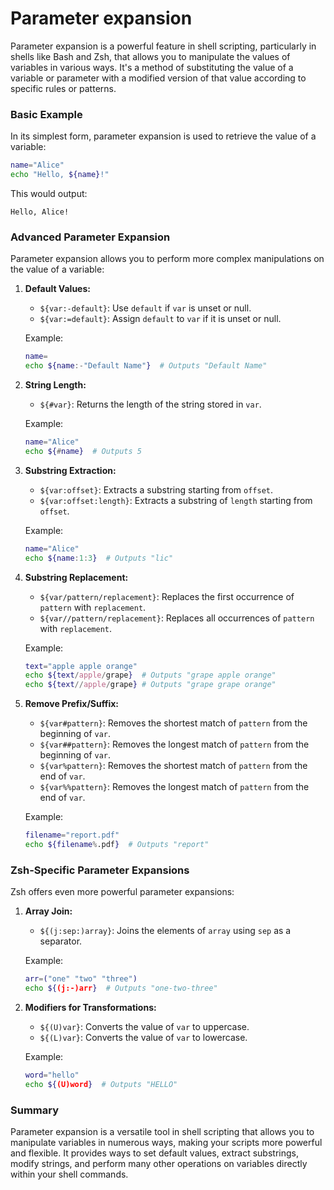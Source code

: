 # Parameter expansion

Parameter expansion is a powerful feature in shell scripting, particularly in shells like Bash and Zsh, that allows you to manipulate the values of variables in various ways. It's a method of substituting the value of a variable or parameter with a modified version of that value according to specific rules or patterns.

### Basic Example

In its simplest form, parameter expansion is used to retrieve the value of a variable:

```bash
name="Alice"
echo "Hello, ${name}!"
```

This would output:

```
Hello, Alice!
```

### Advanced Parameter Expansion

Parameter expansion allows you to perform more complex manipulations on the value of a variable:

1. **Default Values:**
   - `${var:-default}`: Use `default` if `var` is unset or null.
   - `${var:=default}`: Assign `default` to `var` if it is unset or null.

   Example:
   ```bash
   name=
   echo ${name:-"Default Name"}  # Outputs "Default Name"
   ```

2. **String Length:**
   - `${#var}`: Returns the length of the string stored in `var`.

   Example:
   ```bash
   name="Alice"
   echo ${#name}  # Outputs 5
   ```

3. **Substring Extraction:**
   - `${var:offset}`: Extracts a substring starting from `offset`.
   - `${var:offset:length}`: Extracts a substring of `length` starting from `offset`.

   Example:
   ```bash
   name="Alice"
   echo ${name:1:3}  # Outputs "lic"
   ```

4. **Substring Replacement:**
   - `${var/pattern/replacement}`: Replaces the first occurrence of `pattern` with `replacement`.
   - `${var//pattern/replacement}`: Replaces all occurrences of `pattern` with `replacement`.

   Example:
   ```bash
   text="apple apple orange"
   echo ${text/apple/grape}  # Outputs "grape apple orange"
   echo ${text//apple/grape} # Outputs "grape grape orange"
   ```

5. **Remove Prefix/Suffix:**
   - `${var#pattern}`: Removes the shortest match of `pattern` from the beginning of `var`.
   - `${var##pattern}`: Removes the longest match of `pattern` from the beginning of `var`.
   - `${var%pattern}`: Removes the shortest match of `pattern` from the end of `var`.
   - `${var%%pattern}`: Removes the longest match of `pattern` from the end of `var`.

   Example:
   ```bash
   filename="report.pdf"
   echo ${filename%.pdf}  # Outputs "report"
   ```

### Zsh-Specific Parameter Expansions

Zsh offers even more powerful parameter expansions:

1. **Array Join:**
   - `${(j:sep:)array}`: Joins the elements of `array` using `sep` as a separator.

   Example:
   ```bash
   arr=("one" "two" "three")
   echo ${(j:-)arr}  # Outputs "one-two-three"
   ```

2. **Modifiers for Transformations:**
   - `${(U)var}`: Converts the value of `var` to uppercase.
   - `${(L)var}`: Converts the value of `var` to lowercase.

   Example:
   ```bash
   word="hello"
   echo ${(U)word}  # Outputs "HELLO"
   ```

### Summary

Parameter expansion is a versatile tool in shell scripting that allows you to manipulate variables in numerous ways, making your scripts more powerful and flexible. It provides ways to set default values, extract substrings, modify strings, and perform many other operations on variables directly within your shell commands.